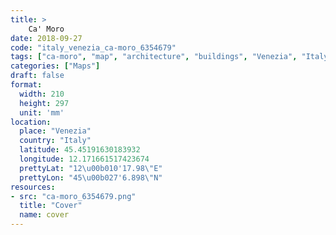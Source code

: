 ```yaml
---
title: > 
    Ca' Moro
date: 2018-09-27
code: "italy_venezia_ca-moro_6354679"
tags: ["ca-moro", "map", "architecture", "buildings", "Venezia", "Italy"]
categories: ["Maps"]
draft: false
format:
  width: 210
  height: 297
  unit: 'mm'
location:
  place: "Venezia"
  country: "Italy"
  latitude: 45.45191630183932
  longitude: 12.171661517423674
  prettyLat: "12\u00b010'17.98\"E"
  prettyLon: "45\u00b027'6.898\"N"
resources:
- src: "ca-moro_6354679.png"
  title: "Cover"
  name: cover
---
```

